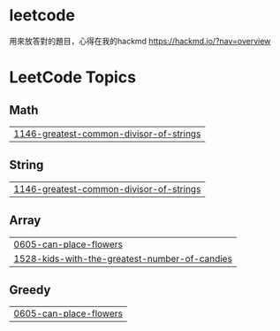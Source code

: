 # leetcode 
用來放答對的題目，心得在我的hackmd https://hackmd.io/?nav=overview
<!---LeetCode Topics Start-->
# LeetCode Topics
## Math
|  |
| ------- |
| [1146-greatest-common-divisor-of-strings](https://github.com/A7144888/leetcode/tree/master/1146-greatest-common-divisor-of-strings) |
## String
|  |
| ------- |
| [1146-greatest-common-divisor-of-strings](https://github.com/A7144888/leetcode/tree/master/1146-greatest-common-divisor-of-strings) |
## Array
|  |
| ------- |
| [0605-can-place-flowers](https://github.com/A7144888/leetcode/tree/master/0605-can-place-flowers) |
| [1528-kids-with-the-greatest-number-of-candies](https://github.com/A7144888/leetcode/tree/master/1528-kids-with-the-greatest-number-of-candies) |
## Greedy
|  |
| ------- |
| [0605-can-place-flowers](https://github.com/A7144888/leetcode/tree/master/0605-can-place-flowers) |
<!---LeetCode Topics End-->
